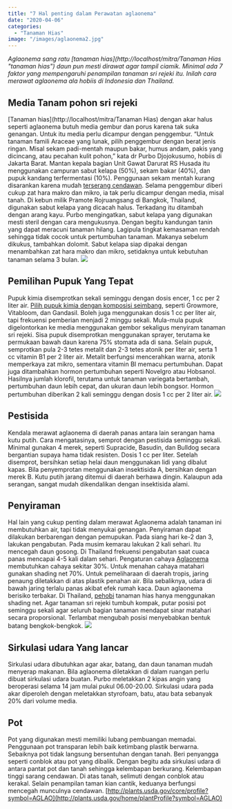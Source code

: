 ```yaml
---
title: "7 Hal penting dalam Perawatan aglaonema"
date: "2020-04-06"
categories: 
  - "Tanaman Hias"
image: "/images/aglaonema2.jpg"
---
```


_Aglaonema sang ratu [tanaman hias](http://localhost/mitra/Tanaman Hias "tanaman hias") daun pun mesti dirawat agar tampil ciamik. Minimal ada 7 faktor yang mempengaruhi penampilan tanaman sri rejeki itu. Inilah cara merawat aglaonema ala hobiis di Indonesia dan Thailand._

## Media Tanam pohon sri rejeki

[Tanaman hias](http://localhost/mitra/Tanaman Hias) dengan akar halus seperti aglaonema butuh media gembur dan porus karena tak suka genangan. Untuk itu media perlu dicampur dengan penggembur. “Untuk tanaman famili Araceae yang lunak, pilih penggembur dengan berat jenis ringan. Misal sekam padi-mentah maupun bakar, humus andam, pakis yang dicincang, atau pecahan kulit pohon,” kata dr Purbo Djojokusumo, hobiis di Jakarta Barat. Mantan kepala bagian Unit Gawat Darurat RS Husada itu menggunakan campuran sabut kelapa (50%), sekam bakar (40%), dan pupuk kandang terfermentasi (10%). Penggunaan sekam mentah kurang disarankan karena mudah [terserang cendawan](http://localhost/mitra/teknik-menyambung-tanaman-cendawan.html). Selama penggembur diberi cukup zat hara makro dan mikro, ia tak perlu dicampur dengan media, misal tanah. Di kebun milik Pramote Rojruangsang di Bangkok, Thailand, digunakan sabut kelapa yang dicacah halus. Terkadang itu ditambah dengan arang kayu. Purbo mengingatkan, sabut kelapa yang digunakan mesti steril dengan cara mengukusnya. Dengan begitu kandungan tanin yang dapat meracuni tanaman hilang. Lagipula tingkat kemasaman rendah sehingga tidak cocok untuk pertumbuhan tanaman. Makanya sebelum dikukus, tambahkan dolomit. Sabut kelapa siap dipakai dengan menambahkan zat hara makro dan mikro, setidaknya untuk kebutuhan tanaman selama 3 bulan. [![](/images/aglaonema3.jpg)](http://localhost/mitra/wp-content/uploads/2020/04/aglaonema3.jpg)

## Pemilihan Pupuk Yang Tepat

Pupuk kimia disemprotkan sekali seminggu dengan dosis encer, 1 cc per 2 liter air. [Pilih pupuk kimia dengan komposisi seimbang](http://localhost/mitra/pupuk-organik-cair-jamur-tiram.html), seperti Growmore, Vitabloom, dan Gandasil. Boleh juga menggunakan dosis 1 cc per liter air, tapi frekuensi pemberian menjadi 2 minggu sekali. Mula-mula pupuk digelontorkan ke media menggunakan gembor sekaligus menyiram tanaman sri rejeki. Sisa pupuk disemprotkan menggunakan sprayer, terutama ke permukaan bawah daun karena 75% stomata ada di sana. Selain pupuk, semprotkan pula 2-3 tetes metalit dan 2-3 tetes atonik per liter air, serta 1 cc vitamin B1 per 2 liter air. Metalit berfungsi mencerahkan warna, atonik memperkaya zat mikro, sementara vitamin BI memacu pertumbuhan. Dapat juga ditambahkan hormon pertumbuhan seperti Novelgro atau Hobsanol. Hasilnya jumlah klorofil, terutama untuk tanaman variegata bertambah, pertumbuhan daun lebih cepat, dan ukuran daun lebih bongsor. Hormon pertumbuhan diberikan 2 kali seminggu dengan dosis 1 cc per 2 liter air. [![](/images/aglaonema1.jpg)](http://localhost/mitra/wp-content/uploads/2020/04/aglaonema1.jpg)

## Pestisida

Kendala merawat aglaonema di daerah panas antara lain serangan hama kutu putih. Cara mengatasinya, semprot dengan pestisida seminggu sekali. Minimal gunakan 4 merek, seperti Supracide, Basudin, dan Bulldog secara bergantian supaya hama tidak resisten. Dosis 1 cc per liter. Setelah disemprot, bersihkan setiap helai daun menggunakan lidi yang dibalut kapas. Bila penyemprotan menggunakan insektisida A, bersihkan dengan merek B. Kutu putih jarang ditemui di daerah berhawa dingin. Kalaupun ada serangan, sangat mudah dikendalikan dengan insektisida alami.

## Penyiraman

Hal lain yang cukup penting dalam merawat Aglaonema adalah tanaman ini membutuhkan air, tapi tidak menyukai genangan. Penyiraman dapat dilakukan berbarengan dengan pemupukan. Pada siang hari ke-2 dan 3, lakukan pengabutan. Pada musim kemarau lakukan 2 kali sehari. Itu mencegah daun gosong. Di Thailand frekuensi pengabutan saat cuaca panas mencapai 4-5 kali dalam sehari. Pengaturan cahaya [Aglaonema](http://localhost/mitra/topik/aglaonema) membutuhkan cahaya sekitar 30%. Untuk menahan cahaya matahari gunakan shading net 70%. Untuk pemeliharaan di daerah tropis, jaring penaung diletakkan di atas plastik penahan air. Bila sebaliknya, udara di bawah jaring terlalu panas akibat efek rumah kaca. Daun aglaonema berisiko terbakar. Di Thailand, [pehobi](http://localhost/mitra/hobi) tanaman hias hanya menggunakan shading net. Agar tanaman sri rejeki tumbuh kompak, putar posisi pot seminggu sekali agar seluruh bagian tanaman mendapat sinar matahari secara proporsional. Terlambat mengubah posisi menyebabkan bentuk batang bengkok-bengkok. [![](/images/aglaonema.jpg)](http://localhost/mitra/wp-content/uploads/2020/04/aglaonema.jpg)

## Sirkulasi udara Yang lancar

Sirkulasi udara dibutuhkan agar akar, batang, dan daun tanaman mudah menyerap makanan. Bila aglaonema diletakkan di dalam ruangan perlu dibuat sirkulasi udara buatan. Purbo meletakkan 2 kipas angin yang beroperasi selama 14 jam mulai pukul 06.00-20.00. Sirkulasi udara pada akar diperoleh dengan meletakkan styrofoam, batu, atau bata sebanyak 20% dari volume media.

## Pot

Pot yang digunakan mesti memiliki lubang pembuangan memadai. Penggunaan pot transparan lebih baik ketimbang plastik berwarna. Sebaiknya pot tidak langsung bersentuhan dengan tanah. Beri penyangga seperti conblok atau pot yang dibalik. Dengan begitu ada sirkulasi udara di antara pantat pot dan tanah sehingga kelembapan berkurang. Kelembapan tinggi sarang cendawan. Di atas tanah, selimuti dengan conblok atau kerakal. Selain penampilan taman kian cantik, keduanya berfungsi mencegah munculnya cendawan. [http://plants.usda.gov/core/profile?symbol=AGLAO](http://plants.usda.gov/home/plantProfile?symbol=AGLAO)
